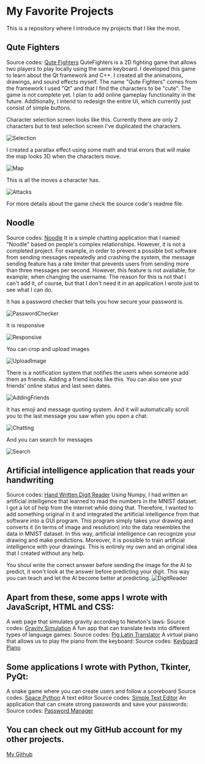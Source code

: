# My Favorite Projects
This is a repository where I introduce my projects that I like the most.

## Qute Fighters
Source codes: <a href="https://github.com/ugurozdemir97/QuteFighters">Qute Fighters</a>
QuteFighters is a 2D fighting game that allows two players to play locally using the same keyboard. I developed this game to learn about the Qt framework and C++. I created all the animations, drawings, and sound effects myself. The name "Qute Fighters" comes from the framework I used "Qt" and that I find the characters to be "cute". The game is not complete yet. I plan to add online gameplay functionality in the future. Additionally, I intend to redesign the entire UI, which currently just consist of simple buttons. 

Character selection screen looks like this. Currently there are only 2 characters but to test selection screen I've duplicated the characters.

![Selection](https://github.com/ugurozdemir97/myprojects/assets/64408736/a40ddeb9-dc5c-4a9b-896d-9b0c846b2367)

I created a parallax effect using some math and trial errors that will make the map looks 3D when the characters move.

![Map](https://github.com/ugurozdemir97/myprojects/assets/64408736/2aea4587-212c-4c34-b077-9f06ced36af8)

This is all the moves a character has.

![Attacks](https://github.com/ugurozdemir97/QuteFighters/assets/64408736/fbe57f13-ab4a-4fd1-9461-e8f5990f19c5)

For more details about the game check the source code's readme file.

## Noodle
Source codes: <a href="https://github.com/ugurozdemir97/Noodle">Noodle</a>
It is a simple chatting application that I named "Noodle" based on people's complex relationships. However, it is not a completed project. For example, in order to prevent a possible bot software from sending messages repeatedly and crashing the system, the message sending feature has a rate limiter that prevents users from sending more than three messages per second. However, this feature is not available, for example, when changing the username. The reason for this is not that I can't add it, of course, but that I don't need it in an application I wrote just to see what I can do.

It has a password checker that tells you how secure your password is.

![PasswordChecker](https://github.com/ugurozdemir97/myprojects/assets/64408736/12a30b88-0ec1-4d82-886d-c45c076a9811)

It is responsive

![Responsive](https://github.com/ugurozdemir97/myprojects/assets/64408736/c798b285-1d1c-4233-9703-19b3e57c01a5)

You can crop and upload images

![UploadImage](https://github.com/ugurozdemir97/myprojects/assets/64408736/7ce9d680-762a-4bdb-9339-aac0c00aaf82)

There is a notification system that notifies the users when someone add them as friends. Adding a friend looks like this. You can also see your friends' online status and last seen dates. 

![AddingFriends](https://github.com/ugurozdemir97/myprojects/assets/64408736/c2425625-d2b3-4b46-b088-a4407fd336c4)

It has emoji and message quoting system. And it will automatically scroll you to the last message you saw when you open a chat.

![Chatting](https://github.com/ugurozdemir97/myprojects/assets/64408736/cc29c59e-cfff-456c-9508-76766aeab881)

And you can search for messages

![Search](https://github.com/ugurozdemir97/myprojects/assets/64408736/4891cb1e-afba-40c3-b1c7-ca7e3492a501)

## Artificial intelligence application that reads your handwriting
Source codes: <a href="https://github.com/ugurozdemir97/Hand-Written-Digit-Reader">Hand Written Digit Reader</a> 
Using Numpy, I had written an artificial intelligence that learned to read the numbers in the MNIST dataset. I got a lot of help from the internet while doing that. Therefore, I wanted to add something original in it and integrated the artificial intelligence from that software into a GUI program. This program simply takes your drawing and converts it (in terms of image and resolution) into the data resembles the data in MNIST dataset. In this way, artificial intelligence can recognize your drawing and make predictions. Moreover, it is possible to train artificial intelligence with your drawings. This is entirely my own and an original idea that I created without any help.

You shoul write the correct answer before sending the image for the AI to predict, it won't look at the answer before predicting your digit. This way you can teach and let the AI become better at predicting.
![DigitReader](https://github.com/ugurozdemir97/myprojects/assets/64408736/bb8550e8-4669-4fa6-85c8-cd861d6c67ed)

## Apart from these, some apps I wrote with JavaScript, HTML and CSS:
A web page that simulates gravity according to Newton's laws:
Source codes: <a href="https://github.com/ugurozdemir97/Gravity-Simulation">Gravity Simulation</a>
A fun app that can translate texts into different types of language games:
Source codes: <a href="https://github.com/ugurozdemir97/Pig-Latin-Translator-Website">Pig Latin Translator</a>
A virtual piano that allows us to play the piano from the keyboard:
Source codes: <a href="https://github.com/ugurozdemir97/Keyboard-Piano">Keyboard Piano</a>

## Some applications I wrote with Python, Tkinter, PyQt:
A snake game where you can create users and follow a scoreboard
Source codes: <a href="https://github.com/ugurozdemir97/Snake-Game">Space Python</a>
A text editor
Source codes: <a href="https://github.com/ugurozdemir97/Simple-Text-Editor">Simple Text Editor</a>
An application that can create strong passwords and save your passwords:
Source codes: <a href="https://github.com/ugurozdemir97/Password-Manager">Password Manager</a>

## You can check out my GitHub account for my other projects.
<a href="https://github.com/ugurozdemir97">My Github</a>
